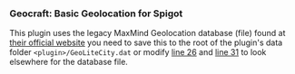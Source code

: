 ### Geocraft: Basic Geolocation for Spigot

This plugin uses the legacy MaxMind Geolocation database (file) found at [their official website](https://dev.maxmind.com/geoip/legacy/geolite/) you need to save this to the root of the plugin's data folder `<plugin>/GeoLiteCity.dat` or modify [line 26](https://github.com/Cryptobyte/GeoCraft/blob/eaf6fcf23cd97d90ab863e02616c916aa26afc0c/src/main/java/org/lawlsec/geocraft/GeoCraft.java#L26) and [line 31](https://github.com/Cryptobyte/GeoCraft/blob/eaf6fcf23cd97d90ab863e02616c916aa26afc0c/src/main/java/org/lawlsec/geocraft/GeoCraft.java#L31) to look elsewhere for the database file.